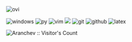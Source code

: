 <img src="https://github-readme-stats.vercel.app/api/top-langs?username=Aranchev&show_icons=true&locale=en&layout=compact&theme=chartreuse-dark" alt="ovi" />



![windows](https://skillicons.dev/icons?i=windows&theme=dark)
![py](https://skillicons.dev/icons?i=py&theme=dark)
![vim](https://skillicons.dev/icons?i=vim&theme=dark)
![](https://camo.githubusercontent.com/3eb9e6ac3da189203ce4d36b2b22432ff16b22396ef12abd74acf6cf3b63d6d8/68747470733a2f2f696d672e69636f6e73382e636f6d2f3f73697a653d34382669643d4a3053674d577a417871466a26666f726d61743d706e67)
![git](https://skillicons.dev/icons?i=git&theme=dark)
![github](https://skillicons.dev/icons?i=github&theme=dark)
![latex](https://skillicons.dev/icons?i=latex&theme=dark)


<img src="https://profile-counter.glitch.me/{Aranchev}/count.svg" alt="Aranchev :: Visitor's Count" />


<!--check out 
> [Kalkovski's github front page](https://github.com/Georgi-Kalkovski)

> [k1lgor's](https://github.com/k1lgor)


sertificates

softuni courses

projects

> it looks like i have to make projects so i can have something on github, that people can look at. Make them easy to be used from other peopls.
> > Miguel's ting
> > My webscraping project
> > Dictionary creator?

languages anchor

tech stack
> see what you know
> see what'll come out on the tech chart -->
